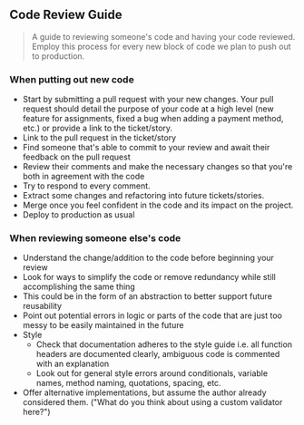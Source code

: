 ## Code Review Guide
> A guide to reviewing someone's code and having your code reviewed. Employ this process for every new block of code we plan to push out to production.

### When putting out new code
- Start by submitting a pull request with your new changes. Your pull request should detail the purpose of your code at a high level (new feature for assignments, fixed a bug when adding a payment method, etc.) or provide a link to the ticket/story.
- Link to the pull request in the ticket/story
- Find someone that's able to commit to your review and await their feedback on the pull request
- Review their comments and make the necessary changes so that you're both in agreement with the code
- Try to respond to every comment.
- Extract some changes and refactoring into future tickets/stories.
- Merge once you feel confident in the code and its impact on the project.
- Deploy to production as usual

### When reviewing someone else's code
- Understand the change/addition to the code before beginning your review
- Look for ways to simplify the code or remove redundancy while still accomplishing the same thing
- This could be in the form of an abstraction to better support future reusability
- Point out potential errors in logic or parts of the code that are just too messy to be easily maintained in the future
- Style
    - Check that documentation adheres to the style guide i.e. all function headers are documented clearly, ambiguous code is commented with an explanation
    - Look out for general style errors around conditionals, variable names, method naming, quotations, spacing, etc. 
- Offer alternative implementations, but assume the author already considered them. ("What do you think about using a custom validator here?")

